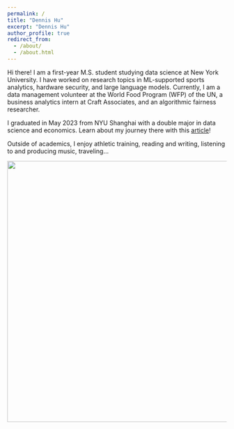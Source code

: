 ```yaml
---
permalink: /
title: "Dennis Hu"
excerpt: "Dennis Hu"
author_profile: true
redirect_from: 
  - /about/
  - /about.html
---
```


Hi there! I am a first-year M.S. student studying data science at New York University. I have worked on research topics in ML-supported sports analytics, hardware security, and large language models. Currently, I am a data management volunteer at the World Food Program (WFP) of the UN, a business analytics intern at Craft Associates, and an algorithmic fairness researcher. 

I graduated in May 2023 from NYU Shanghai with a double major in data science and economics. Learn about my journey there with this [article](https://shanghai.nyu.edu/stories/dennis-hu-shiyi-23-following-his-heart)!

Outside of academics, I enjoy athletic training, reading and writing, listening to and producing music, traveling… 






<img src="/images/B89DE591-3E05-4A8B-B6A9-217F43773065.jpeg"  width="600"/>




